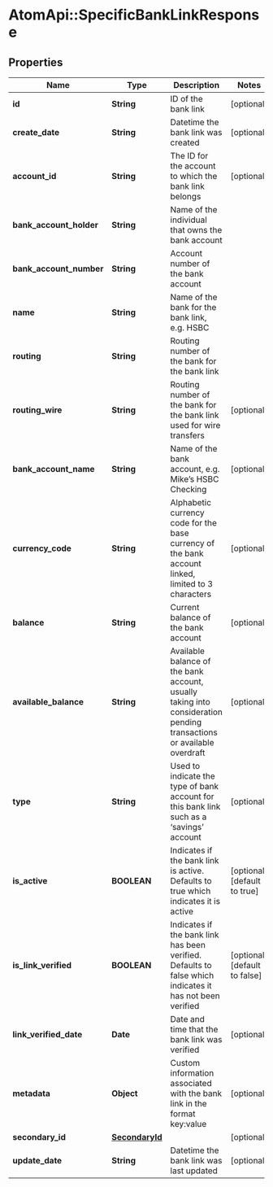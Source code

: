 # AtomApi::SpecificBankLinkResponse

## Properties
Name | Type | Description | Notes
------------ | ------------- | ------------- | -------------
**id** | **String** | ID of the bank link | [optional] 
**create_date** | **String** | Datetime the bank link was created | [optional] 
**account_id** | **String** | The ID for the account to which the bank link belongs | [optional] 
**bank_account_holder** | **String** | Name of the individual that owns the bank account | 
**bank_account_number** | **String** | Account number of the bank account | 
**name** | **String** | Name of the bank for the bank link, e.g. HSBC | 
**routing** | **String** | Routing number of the bank for the bank link | 
**routing_wire** | **String** | Routing number of the bank for the bank link used for wire transfers | [optional] 
**bank_account_name** | **String** | Name of the bank account, e.g. Mike’s HSBC Checking | [optional] 
**currency_code** | **String** | Alphabetic currency code for the base currency of the bank account linked, limited to 3 characters | [optional] 
**balance** | **String** | Current balance of the bank account | [optional] 
**available_balance** | **String** | Available balance of the bank account, usually taking into consideration pending transactions or available overdraft | [optional] 
**type** | **String** | Used to indicate the type of bank account for this bank link such as a ‘savings’ account | [optional] 
**is_active** | **BOOLEAN** | Indicates if the bank link is active. Defaults to true which indicates it is active | [optional] [default to true]
**is_link_verified** | **BOOLEAN** | Indicates if the bank link has been verified. Defaults to false which indicates it has not been verified | [optional] [default to false]
**link_verified_date** | **Date** | Date and time that the bank link was verified | [optional] 
**metadata** | **Object** | Custom information associated with the bank link in the format key:value | [optional] 
**secondary_id** | [**SecondaryId**](SecondaryId.md) |  | [optional] 
**update_date** | **String** | Datetime the bank link was last updated | [optional] 


